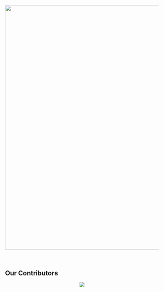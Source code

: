<h1  align="center">
	<img width="800" src="https://img.evbuc.com/https%3A%2F%2Fcdn.evbuc.com%2Fimages%2F602344459%2F297853841506%2F1%2Foriginal.20230920-142601?w=1000&auto=format%2Ccompress&q=75&sharp=10&rect=416%2C0%2C3336%2C1668&s=65d2fe39f8749ebc9c01045a430fa45c">
	<br>
	<br>
</h1>

## Our Contributors 

<p align="center"><a href="https://github.com/fineanmol/Hacktoberfest2023/graphs/contributors">
  <img src="https://contributors-img.web.app/image?repo=simranlotey/programs" />
</a></p>
